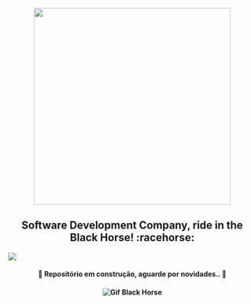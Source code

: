 <p align="center">
  <img height="400" src="https://user-images.githubusercontent.com/50464626/91626333-a61b8e00-e984-11ea-8c4e-65fd46026b25.png">
</p>

<h2 align="center"> <strong>Software Development Company, ride in the Black Horse!</strong> :racehorse: </h2>
<img align="center" src="img.shields.io/static/v1?label=Brazilian&message=Company&color=019733&style=flat-square&logo=Brasil">


<h4 align="center">
      🚧 Repositório em construção, aguarde por novidades.. 🚧
</h4>

<h4 align="center">
<img alt="Gif Black Horse" title="#RideInTheBlackHorse" src="https://i.imgur.com/1S1EZQB.gif">
</h4>